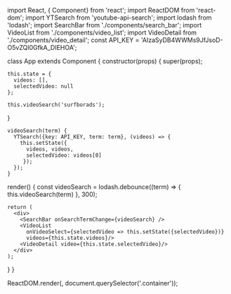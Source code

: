 
import React, { Component} from 'react';
import ReactDOM from 'react-dom';
import YTSearch from 'youtube-api-search';
import lodash from 'lodash';
import SearchBar from './components/search_bar';
import VideoList from './components/video_list';
import VideoDetail from './components/video_detail';
const API_KEY = 'AIzaSyDB4WWMs9JfJsoD-O5vZQI0GfkA_DIEHOA';

class App extends Component {
  constructor(props) {
    super(props);

    this.state = {
      videos: [],
      selectedVideo: null
    };

    this.videoSearch('surfborads');
  }

    videoSearch(term) {
      YTSearch({key: API_KEY, term: term}, (videos) => {
        this.setState({
          videos, videos,
          selectedVideo: videos[0]
         });
      });
    }

  render() {
    const videoSearch = lodash.debounce((term) => { this.videoSearch(term) }, 300);

    return (
      <div>
        <SearchBar onSearchTermChange={videoSearch} />
        <VideoList
          onVideoSelect={selectedVideo => this.setState({selectedVideo})}
          videos={this.state.videos}/>
        <VideoDetail video={this.state.selectedVideo}/>
      </div>
    );
  }
}

ReactDOM.render(<App />, document.querySelector('.container'));

